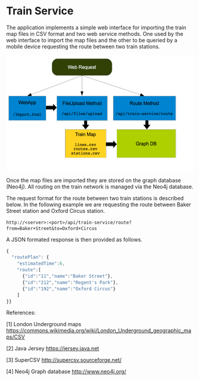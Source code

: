 Train Service
=============

The application implements a simple web interface for importing the train map files in CSV format and two web service methods. One used by the web interface to import the map files and the other to be queried by a mobile device requesting the route between two train stations.

![alt text](https://github.com/momenso/codechallenge/raw/graphdb/diagram.png "Overview Diagram")

Once the map files are imported they are stored on the graph database (Neo4j). All routing on the train network is managed via the Neo4j database.

The request format for the route between two train stations is described below. In the following example we are requesting the route between Baker Street station and Oxford Circus station.
```
http://<server>:<port>/api/train-service/route?from=Baker+Street&to=Oxford+Circus
```
A JSON formated response is then provided as follows.
```javascript
{
  "routePlan": {
    "estimatedTime":6,
    "route":[
      {"id":"11","name":"Baker Street"},
      {"id":"212","name":"Regent's Park"},
      {"id":"192","name":"Oxford Circus"}
    ]
}}
```

References:

[1] London Underground maps https://commons.wikimedia.org/wiki/London_Underground_geographic_maps/CSV

[2] Java Jersey https://jersey.java.net

[3] SuperCSV http://supercsv.sourceforge.net/

[4] Neo4j Graph database http://www.neo4j.org/
